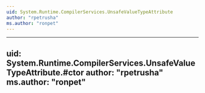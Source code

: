 ```yaml
---
uid: System.Runtime.CompilerServices.UnsafeValueTypeAttribute
author: "rpetrusha"
ms.author: "ronpet"
---
```


---
uid: System.Runtime.CompilerServices.UnsafeValueTypeAttribute.#ctor
author: "rpetrusha"
ms.author: "ronpet"
---
